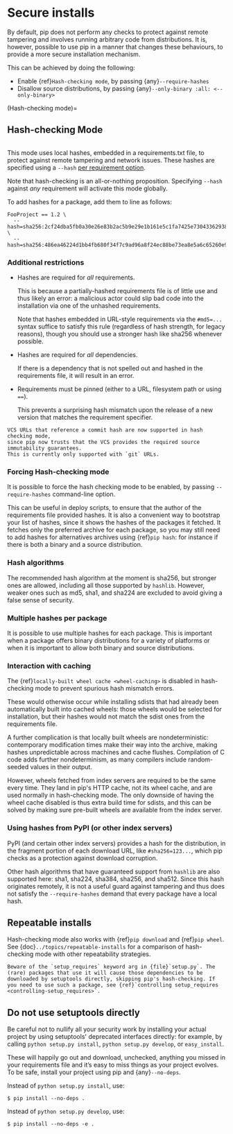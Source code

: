 # Secure installs

By default, pip does not perform any checks to protect against remote tampering and involves running arbitrary code from distributions. It is, however, possible to use pip in a manner that changes these behaviours, to provide a more secure installation mechanism.

This can be achieved by doing the following:

- Enable {ref}`Hash-checking mode`, by passing {any}`--require-hashes`
- Disallow source distributions, by passing {any}`--only-binary :all: <--only-binary>`

(Hash-checking mode)=

## Hash-checking Mode

```{versionadded} 8.0

```

This mode uses local hashes, embedded in a requirements.txt file, to protect against remote tampering and network issues. These hashes are specified using a `--hash` [per requirement option](per-requirement-options).

Note that hash-checking is an all-or-nothing proposition. Specifying `--hash` against _any_ requirement will activate this mode globally.

To add hashes for a package, add them to line as follows:

```
FooProject == 1.2 \
  --hash=sha256:2cf24dba5fb0a30e26e83b2ac5b9e29e1b161e5c1fa7425e73043362938b9824 \
  --hash=sha256:486ea46224d1bb4fb680f34f7c9ad96a8f24ec88be73ea8e5a6c65260e9cb8a7
```

### Additional restrictions

- Hashes are required for _all_ requirements.

  This is because a partially-hashed requirements file is of little use and thus likely an error: a malicious actor could slip bad code into the installation via one of the unhashed requirements.

  Note that hashes embedded in URL-style requirements via the `#md5=...` syntax suffice to satisfy this rule (regardless of hash strength, for legacy reasons), though you should use a stronger hash like sha256 whenever possible.

- Hashes are required for _all_ dependencies.

  If there is a dependency that is not spelled out and hashed in the requirements file, it will result in an error.

- Requirements must be pinned (either to a URL, filesystem path or using `==`).

  This prevents a surprising hash mismatch upon the release of a new version that matches the requirement specifier.

```{versionadded} 23.2
VCS URLs that reference a commit hash are now supported in hash checking mode,
since pip now trusts that the VCS provides the required source immutability guarantees.
This is currently only supported with `git` URLs.
```

### Forcing Hash-checking mode

It is possible to force the hash checking mode to be enabled, by passing `--require-hashes` command-line option.

This can be useful in deploy scripts, to ensure that the author of the requirements file provided hashes. It is also a convenient way to bootstrap your list of hashes, since it shows the hashes of the packages it fetched. It fetches only the preferred archive for each package, so you may still need to add hashes for alternatives archives using {ref}`pip hash`: for instance if there is both a binary and a source distribution.

### Hash algorithms

The recommended hash algorithm at the moment is sha256, but stronger ones are allowed, including all those supported by `hashlib`. However, weaker ones such as md5, sha1, and sha224 are excluded to avoid giving a false sense of security.

### Multiple hashes per package

It is possible to use multiple hashes for each package. This is important when a package offers binary distributions for a variety of platforms or when it is important to allow both binary and source distributions.

### Interaction with caching

The {ref}`locally-built wheel cache <wheel-caching>` is disabled in hash-checking mode to prevent spurious hash mismatch errors.

These would otherwise occur while installing sdists that had already been automatically built into cached wheels: those wheels would be selected for installation, but their hashes would not match the sdist ones from the requirements file.

A further complication is that locally built wheels are nondeterministic: contemporary modification times make their way into the archive, making hashes unpredictable across machines and cache flushes. Compilation of C code adds further nondeterminism, as many compilers include random-seeded values in their output.

However, wheels fetched from index servers are required to be the same every time. They land in pip's HTTP cache, not its wheel cache, and are used normally in hash-checking mode. The only downside of having the wheel cache disabled is thus extra build time for sdists, and this can be solved by making sure pre-built wheels are available from the index server.

### Using hashes from PyPI (or other index servers)

PyPI (and certain other index servers) provides a hash for the distribution, in the fragment portion of each download URL, like `#sha256=123...`, which pip checks as a protection against download corruption.

Other hash algorithms that have guaranteed support from `hashlib` are also supported here: sha1, sha224, sha384, sha256, and sha512. Since this hash originates remotely, it is not a useful guard against tampering and thus does not satisfy the `--require-hashes` demand that every package have a local hash.

## Repeatable installs

Hash-checking mode also works with {ref}`pip download` and {ref}`pip wheel`. See {doc}`../topics/repeatable-installs` for a comparison of hash-checking mode with other repeatability strategies.

```{warning}
Beware of the `setup_requires` keyword arg in {file}`setup.py`. The (rare) packages that use it will cause those dependencies to be downloaded by setuptools directly, skipping pip's hash-checking. If you need to use such a package, see {ref}`controlling setup_requires <controlling-setup_requires>`.
```

## Do not use setuptools directly

Be careful not to nullify all your security work by installing your actual project by using setuptools' deprecated interfaces directly: for example, by calling `python setup.py install`, `python setup.py develop`, or `easy_install`.

These will happily go out and download, unchecked, anything you missed in your requirements file and it’s easy to miss things as your project evolves. To be safe, install your project using pip and {any}`--no-deps`.

Instead of `python setup.py install`, use:

```{pip-cli}
$ pip install --no-deps .
```

Instead of `python setup.py develop`, use:

```{pip-cli}
$ pip install --no-deps -e .
```
